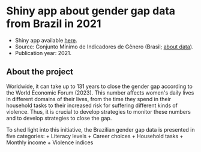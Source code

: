 # Shiny app about gender gap data from Brazil in 2021
- Shiny app available [here](https://acrispim.shinyapps.io/appCMIG/).
- Source: Conjunto Mínimo de Indicadores de Gênero (Brasil; [about data](https://www.ibge.gov.br/estatisticas/multidominio/genero/20163-estatisticas-de-genero-indicadores-sociais-das-mulheres-no-brasil.html?=&t=sobre)).
- Publication year: 2021.

## About the project
Worldwide, it can take up to 131 years to close the gender gap according to the World Economic Forum (2023). 
This number affects women's daily lives in different domains of their lives, from the time they spend in their household tasks to their increased risk for suffering different kinds of violence.
Thus, it is crucial to develop strategies to monitor these numbers and to develop strategies to close the gap.

To shed light into this initiative, the Brazilian gender gap data is presented in five categories:
    + Literacy levels
    + Career choices
    + Household tasks
    + Monthly income
    + Violence indices
    
